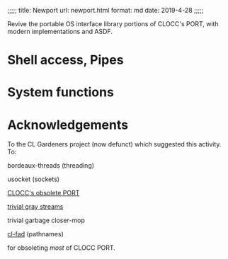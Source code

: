 ;;;;;
title: Newport
url: newport.html
format: md
date: 2019-4-28
;;;;;

Revive the portable OS interface library portions of CLOCC's PORT, with
modern implementations and ASDF.

# Shell access, Pipes

<shell>

# System functions

<sys>

# Acknowledgements

To the CL Gardeners project (now defunct) which suggested this activity. To:

bordeaux-threads (threading)

usocket (sockets)

[CLOCC's obsolete PORT](http://clocc.sourceforge.net/dist/port.html)

[trivial gray streams](https://github.com/trivial-gray-streams/trivial-gray-streams)

trivial garbage
closer-mop

[cl-fad](https://github.com/edicl/cl-fad) (pathnames)

for obsoleting *most* of CLOCC PORT.
